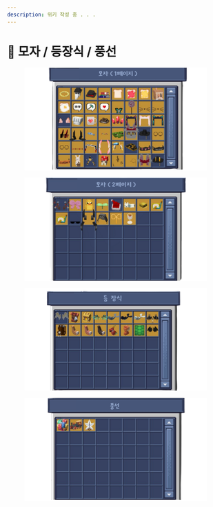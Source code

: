 ```yaml
---
description: 위키 작성 중 . . .
---
```


# 👒 모자 / 등장식 / 풍선

<div>

<figure><img src="../../.gitbook/assets/제목을 입력해주세요_-001 (54).png" alt=""><figcaption></figcaption></figure>

 

<figure><img src="../../.gitbook/assets/제목을 입력해주세요_-001 (55).png" alt=""><figcaption></figcaption></figure>

</div>

<div>

<figure><img src="../../.gitbook/assets/제목을 입력해주세요_-001 (53).png" alt=""><figcaption></figcaption></figure>

 

<figure><img src="../../.gitbook/assets/제목을 입력해주세요_-001 (56).png" alt=""><figcaption></figcaption></figure>

</div>
